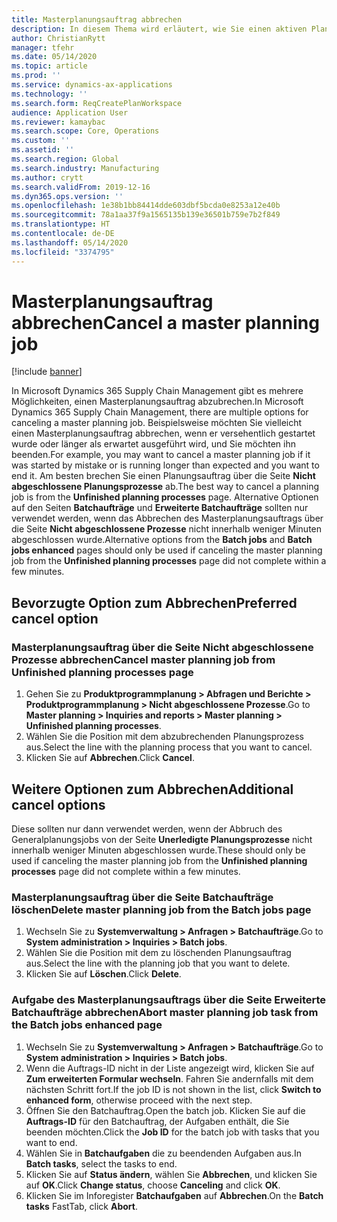 ```yaml
---
title: Masterplanungsauftrag abbrechen
description: In diesem Thema wird erläutert, wie Sie einen aktiven Planungsauftrag abbrechen, der die Funktion „Integrierte Planung“ verwendet.
author: ChristianRytt
manager: tfehr
ms.date: 05/14/2020
ms.topic: article
ms.prod: ''
ms.service: dynamics-ax-applications
ms.technology: ''
ms.search.form: ReqCreatePlanWorkspace
audience: Application User
ms.reviewer: kamaybac
ms.search.scope: Core, Operations
ms.custom: ''
ms.assetid: ''
ms.search.region: Global
ms.search.industry: Manufacturing
ms.author: crytt
ms.search.validFrom: 2019-12-16
ms.dyn365.ops.version: ''
ms.openlocfilehash: 1e38b1bb84414dde603dbf5bcda0e8253a12e40b
ms.sourcegitcommit: 78a1aa37f9a1565135b139e36501b759e7b2f849
ms.translationtype: HT
ms.contentlocale: de-DE
ms.lasthandoff: 05/14/2020
ms.locfileid: "3374795"
---
```

# <a name="cancel-a-master-planning-job"></a><span data-ttu-id="0c730-103">Masterplanungsauftrag abbrechen</span><span class="sxs-lookup"><span data-stu-id="0c730-103">Cancel a master planning job</span></span>

[!include [banner](../includes/banner.md)]

<span data-ttu-id="0c730-104">In Microsoft Dynamics 365 Supply Chain Management gibt es mehrere Möglichkeiten, einen Masterplanungsauftrag abzubrechen.</span><span class="sxs-lookup"><span data-stu-id="0c730-104">In Microsoft Dynamics 365 Supply Chain Management, there are multiple options for canceling a master planning job.</span></span> <span data-ttu-id="0c730-105">Beispielsweise möchten Sie vielleicht einen Masterplanungsauftrag abbrechen, wenn er versehentlich gestartet wurde oder länger als erwartet ausgeführt wird, und Sie möchten ihn beenden.</span><span class="sxs-lookup"><span data-stu-id="0c730-105">For example, you may want to cancel a master planning job if it was started by mistake or is running longer than expected and you want to end it.</span></span> <span data-ttu-id="0c730-106">Am besten brechen Sie einen Planungsauftrag über die Seite **Nicht abgeschlossene Planungsprozesse** ab.</span><span class="sxs-lookup"><span data-stu-id="0c730-106">The best way to cancel a planning job is from  the **Unfinished planning processes** page.</span></span> <span data-ttu-id="0c730-107">Alternative Optionen auf den Seiten **Batchaufträge** und **Erweiterte Batchaufträge** sollten nur verwendet werden, wenn das Abbrechen des Masterplanungsauftrags über die Seite **Nicht abgeschlossene Prozesse** nicht innerhalb weniger Minuten abgeschlossen wurde.</span><span class="sxs-lookup"><span data-stu-id="0c730-107">Alternative options from the **Batch jobs** and **Batch jobs enhanced** pages should only be used if canceling the master planning job from the **Unfinished planning processes** page did not complete within a few minutes.</span></span>

## <a name="preferred-cancel-option"></a><span data-ttu-id="0c730-108">Bevorzugte Option zum Abbrechen</span><span class="sxs-lookup"><span data-stu-id="0c730-108">Preferred cancel option</span></span>
### <a name="cancel-master-planning-job-from-unfinished-planning-processes-page"></a><span data-ttu-id="0c730-109">Masterplanungsauftrag über die Seite **Nicht abgeschlossene Prozesse** abbrechen</span><span class="sxs-lookup"><span data-stu-id="0c730-109">Cancel master planning job from **Unfinished planning processes** page</span></span>
1. <span data-ttu-id="0c730-110">Gehen Sie zu **Produktprogrammplanung > Abfragen und Berichte > Produktprogrammplanung > Nicht abgeschlossene Prozesse**.</span><span class="sxs-lookup"><span data-stu-id="0c730-110">Go to **Master planning > Inquiries and reports > Master planning > Unfinished planning processes**.</span></span>
2. <span data-ttu-id="0c730-111">Wählen Sie die Position mit dem abzubrechenden Planungsprozess aus.</span><span class="sxs-lookup"><span data-stu-id="0c730-111">Select the line with the planning process that you want to cancel.</span></span>
3. <span data-ttu-id="0c730-112">Klicken Sie auf **Abbrechen**.</span><span class="sxs-lookup"><span data-stu-id="0c730-112">Click **Cancel**.</span></span>

## <a name="additional-cancel-options"></a><span data-ttu-id="0c730-113">Weitere Optionen zum Abbrechen</span><span class="sxs-lookup"><span data-stu-id="0c730-113">Additional cancel options</span></span>
<span data-ttu-id="0c730-114">Diese sollten nur dann verwendet werden, wenn der Abbruch des Generalplanungsjobs von der Seite **Unerledigte Planungsprozesse** nicht innerhalb weniger Minuten abgeschlossen wurde.</span><span class="sxs-lookup"><span data-stu-id="0c730-114">These should only be used if canceling the master planning job from the **Unfinished planning processes** page did not complete within a few minutes.</span></span>

### <a name="delete-master-planning-job-from-the-batch-jobs-page"></a><span data-ttu-id="0c730-115">Masterplanungsauftrag über die Seite **Batchaufträge** löschen</span><span class="sxs-lookup"><span data-stu-id="0c730-115">Delete master planning job from the **Batch jobs** page</span></span>
1. <span data-ttu-id="0c730-116">Wechseln Sie zu **Systemverwaltung > Anfragen > Batchaufträge**.</span><span class="sxs-lookup"><span data-stu-id="0c730-116">Go to **System administration > Inquiries > Batch jobs**.</span></span>
2. <span data-ttu-id="0c730-117">Wählen Sie die Position mit dem zu löschenden Planungsauftrag aus.</span><span class="sxs-lookup"><span data-stu-id="0c730-117">Select the line with the planning job that you want to delete.</span></span>
3. <span data-ttu-id="0c730-118">Klicken Sie auf **Löschen**.</span><span class="sxs-lookup"><span data-stu-id="0c730-118">Click **Delete**.</span></span>

### <a name="abort-master-planning-job-task-from-the-batch-jobs-enhanced-page"></a><span data-ttu-id="0c730-119">Aufgabe des Masterplanungsauftrags über die Seite **Erweiterte Batchaufträge** abbrechen</span><span class="sxs-lookup"><span data-stu-id="0c730-119">Abort master planning job task from the **Batch jobs enhanced** page</span></span>
1. <span data-ttu-id="0c730-120">Wechseln Sie zu **Systemverwaltung > Anfragen > Batchaufträge**.</span><span class="sxs-lookup"><span data-stu-id="0c730-120">Go to **System administration > Inquiries > Batch jobs**.</span></span>
2. <span data-ttu-id="0c730-121">Wenn die Auftrags-ID nicht in der Liste angezeigt wird, klicken Sie auf **Zum erweiterten Formular wechseln**. Fahren Sie andernfalls mit dem nächsten Schritt fort.</span><span class="sxs-lookup"><span data-stu-id="0c730-121">If the job ID is not shown in the list, click **Switch to enhanced form**, otherwise proceed with the next step.</span></span>
3. <span data-ttu-id="0c730-122">Öffnen Sie den Batchauftrag.</span><span class="sxs-lookup"><span data-stu-id="0c730-122">Open the batch job.</span></span> <span data-ttu-id="0c730-123">Klicken Sie auf die **Auftrags-ID** für den Batchauftrag, der Aufgaben enthält, die Sie beenden möchten.</span><span class="sxs-lookup"><span data-stu-id="0c730-123">Click the **Job ID** for the batch job with tasks that you want to end.</span></span>
4. <span data-ttu-id="0c730-124">Wählen Sie in **Batchaufgaben** die zu beendenden Aufgaben aus.</span><span class="sxs-lookup"><span data-stu-id="0c730-124">In **Batch tasks**, select the tasks to end.</span></span>
5. <span data-ttu-id="0c730-125">Klicken Sie auf **Status ändern**, wählen Sie **Abbrechen**, und klicken Sie auf **OK**.</span><span class="sxs-lookup"><span data-stu-id="0c730-125">Click **Change status**, choose **Canceling** and click **OK**.</span></span>
6. <span data-ttu-id="0c730-126">Klicken Sie im Inforegister **Batchaufgaben** auf **Abbrechen**.</span><span class="sxs-lookup"><span data-stu-id="0c730-126">On the **Batch tasks** FastTab, click **Abort**.</span></span>
